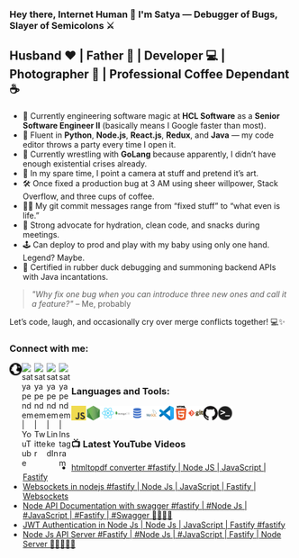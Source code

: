 ### Hey there, Internet Human 👋 I'm Satya — Debugger of Bugs, Slayer of Semicolons ⚔️

## Husband ❤️ | Father 🍼 | Developer 💻 | Photographer 📸 | Professional Coffee Dependant ☕

* 🔭 Currently engineering software magic at **HCL Software** as a **Senior Software Engineer II** (basically means I Google faster than most).
* 🧠 Fluent in **Python**, **Node.js**, **React.js**, **Redux**, and **Java** — my code editor throws a party every time I open it.
* 🌱 Currently wrestling with **GoLang** because apparently, I didn’t have enough existential crises already.
* 📸 In my spare time, I point a camera at stuff and pretend it’s art.
* 🛠️ Once fixed a production bug at 3 AM using sheer willpower, Stack Overflow, and three cups of coffee.
* 🧙‍♂️ My git commit messages range from “fixed stuff” to “what even is life.”
* 🧃 Strong advocate for hydration, clean code, and snacks during meetings.
* 🕹️ Can deploy to prod and play with my baby using only one hand. Legend? Maybe.
* 🧩 Certified in rubber duck debugging and summoning backend APIs with Java incantations.

> *"Why fix one bug when you can introduce three new ones and call it a feature?"* – Me, probably

Let’s code, laugh, and occasionally cry over merge conflicts together! 💻✨


### Connect with me:

[<img align="left" alt="satyapendem.com" width="22px" src="https://raw.githubusercontent.com/iconic/open-iconic/master/svg/globe.svg" />][website]
[<img align="left" alt="satyapendem | YouTube" width="22px" src="https://cdn.jsdelivr.net/npm/simple-icons@v3/icons/youtube.svg" />][youtube]
[<img align="left" alt="satyapendem | Twitter" width="22px" src="https://cdn.jsdelivr.net/npm/simple-icons@v3/icons/twitter.svg" />][twitter]
[<img align="left" alt="satyapendem | LinkedIn" width="22px" src="https://cdn.jsdelivr.net/npm/simple-icons@v3/icons/linkedin.svg" />][linkedin]
[<img align="left" alt="satyapendem | Instagram" width="22px" src="https://cdn.jsdelivr.net/npm/simple-icons@v3/icons/instagram.svg" />][instagram]

<br />

### Languages and Tools:

[<img align="left" alt="JavaScript" width="26px" src="https://raw.githubusercontent.com/github/explore/80688e429a7d4ef2fca1e82350fe8e3517d3494d/topics/javascript/javascript.png" />][youtube]
[<img align="left" alt="Node.js" width="26px" src="https://raw.githubusercontent.com/github/explore/80688e429a7d4ef2fca1e82350fe8e3517d3494d/topics/nodejs/nodejs.png" />][youtube]
[<img align="left" alt="React" width="26px" src="https://raw.githubusercontent.com/github/explore/80688e429a7d4ef2fca1e82350fe8e3517d3494d/topics/react/react.png" />][youtube]
[<img align="left" alt="MongoDB" width="26px" src="https://raw.githubusercontent.com/github/explore/80688e429a7d4ef2fca1e82350fe8e3517d3494d/topics/mongodb/mongodb.png" />][youtube]
[<img align="left" alt="SQL" width="26px" src="https://raw.githubusercontent.com/github/explore/80688e429a7d4ef2fca1e82350fe8e3517d3494d/topics/sql/sql.png" />][youtube]
[<img align="left" alt="MySQL" width="26px" src="https://raw.githubusercontent.com/github/explore/80688e429a7d4ef2fca1e82350fe8e3517d3494d/topics/mysql/mysql.png" />][youtube]
[<img align="left" alt="Visual Studio Code" width="26px" src="https://raw.githubusercontent.com/github/explore/80688e429a7d4ef2fca1e82350fe8e3517d3494d/topics/visual-studio-code/visual-studio-code.png" />][youtube]
[<img align="left" alt="HTML5" width="26px" src="https://raw.githubusercontent.com/github/explore/80688e429a7d4ef2fca1e82350fe8e3517d3494d/topics/html/html.png" />][youtube]
[<img align="left" alt="Git" width="26px" src="https://raw.githubusercontent.com/github/explore/80688e429a7d4ef2fca1e82350fe8e3517d3494d/topics/git/git.png" />][youtube]
[<img align="left" alt="GitHub" width="26px" src="https://raw.githubusercontent.com/github/explore/78df643247d429f6cc873026c0622819ad797942/topics/github/github.png" />][youtube]
[<img align="left" alt="Terminal" width="26px" src="https://raw.githubusercontent.com/github/explore/80688e429a7d4ef2fca1e82350fe8e3517d3494d/topics/terminal/terminal.png" />][youtube]


<br />
<br />

### 📺 Latest YouTube Videos
<!-- YOUTUBE:START -->
- [htmltopdf converter  #fastify | Node JS | JavaScript | Fastify](https://www.youtube.com/watch?v=cDQIoWARyYU)
- [Websockets in nodejs #fastify | Node Js | JavaScript | Fastify | Websockets](https://www.youtube.com/watch?v=MfpL8AXVmW4)
- [Node API Documentation with swagger #fastify | #Node Js | #JavaScript | #Fastify | #Swagger 👨‍💻👨‍💻](https://www.youtube.com/watch?v=amhgPslfGNo)
- [JWT Authentication in Node Js | Node Js | JavaScript | Fastify #fastify](https://www.youtube.com/watch?v=KGhzJsMCtgY)
- [Node Js API Server #Fastify | #Node Js | #JavaScript | Fastify | Node Server 🤩👨‍💻👨‍💻](https://www.youtube.com/watch?v=GtTSp0lPJEc)
<!-- YOUTUBE:END -->



[website]: https://satyapendem.com
[twitter]: https://twitter.com/satya_pendem15
[youtube]: https://www.youtube.com/channel/UCC-9RfNay-TSbUC-j350BVg
[instagram]: https://instagram.com/satya_pendem
[linkedin]: https://linkedin.com/in/satyapendem
